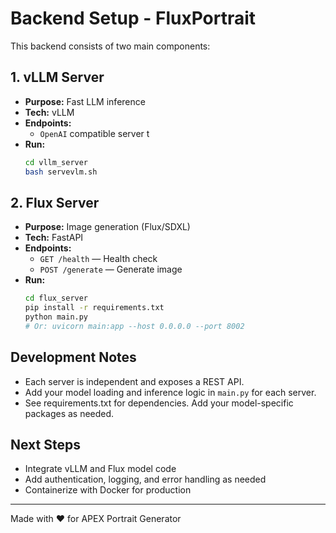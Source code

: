 # Backend Setup - FluxPortrait

This backend consists of two main components:

## 1. vLLM Server
- **Purpose:** Fast LLM inference
- **Tech:** vLLM
- **Endpoints:**
  - `OpenAI` compatible server  t
- **Run:**
  ```bash
  cd vllm_server
  bash servevlm.sh 
  ```

## 2. Flux Server
- **Purpose:** Image generation (Flux/SDXL)
- **Tech:** FastAPI
- **Endpoints:**
  - `GET /health` — Health check
  - `POST /generate` — Generate image
- **Run:**
  ```bash
  cd flux_server
  pip install -r requirements.txt
  python main.py
  # Or: uvicorn main:app --host 0.0.0.0 --port 8002
  ```

## Development Notes
- Each server is independent and exposes a REST API.
- Add your model loading and inference logic in `main.py` for each server.
- See requirements.txt for dependencies. Add your model-specific packages as needed.

## Next Steps
- Integrate vLLM and Flux model code
- Add authentication, logging, and error handling as needed
- Containerize with Docker for production

---
Made with ❤️ for APEX Portrait Generator
